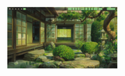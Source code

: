 <img width="50%" src="https://github.com/zaki031/dotfiles/blob/main/screenshots/desktop.png" alt="waybar">
